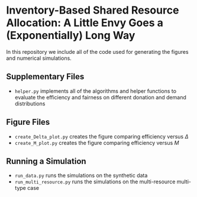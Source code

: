# Inventory-Based Shared Resource Allocation: A Little Envy Goes a (Exponentially) Long Way

In this repository we include all of the code used for generating the figures and numerical simulations.

## Supplementary Files
- `helper.py` implements all of the algorithms and helper functions to evaluate the efficiency and fairness on different donation and demand distributions

## Figure Files
- `create_Delta_plot.py` creates the figure comparing efficiency versus $\Delta$
- `create_M_plot.py` creates the figure comparing efficiency versus $M$

## Running a Simulation
- `run_data.py` runs the simulations on the synthetic data
- `run_multi_resource.py` runs the simulations on the multi-resource multi-type case
